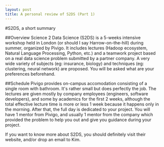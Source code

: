 ```yaml
---
layout: post
title: A personal review of S2DS (Part 1)
---
```




#S2DS, a short summary

##Overview
Science 2 Data Science (S2DS) is a 5-weeks intensive workshop held in London (or should I say Harrow-on-the-hill) during summer, organized by Pivigo. It includes lectures (Hadoop ecosystem, Natural Language Processing, Python, etc.) and a teamwork project based on a real data science problem submitted by a partner company. A very wide variety of subjects (eg: insurance, biology) and techniques (eg: clustering, neural network) are proposed. You will be asked what are your preferences beforehand.

##Schedule
Pivigo provides on-campus accomodation consisting of a single room with bathroom. It's rather small but does perfectly the job. The lectures are given mostly by company employees (engineers, software developers), and some by academics for the first 2 weeks, although the total effective lecture time is more or less 1 week because it happens only in the morning. After that, the full day is dedicated to your project. You will have 1 mentor from Pivigo, and usually 1 mentor from the company which provided the problem to help you out and give you guidance during your project.

If you want to know more about S2DS, you should definitely visit their website, and/or drop an email to Kim.


